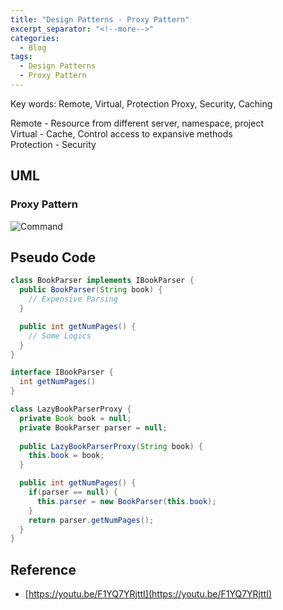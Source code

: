 ```yaml
---
title: "Design Patterns - Proxy Pattern"
excerpt_separator: "<!--more-->"
categories:
  - Blog
tags:
  - Design Patterns
  - Proxy Pattern
---
```


Key words: Remote, Virtual, Protection Proxy, Security, Caching  

Remote - Resource from different server, namespace, project  
Virtual - Cache, Control access to expansive methods  
Protection - Security  

## UML  

### Proxy Pattern

![Command](http://www.plantuml.com/plantuml/proxy?src=https://raw.githubusercontent.com/battlerhythm/battlerhythm.github.io/master/assets/umls/proxy-pattern.puml)

## Pseudo Code

```java
class BookParser implements IBookParser {
  public BookParser(String book) {
    // Expensive Parsing
  }

  public int getNumPages() {
    // Some Logics
  }
}

interface IBookParser {
  int getNumPages()
}

class LazyBookParserProxy {
  private Book book = null;
  private BookParser parser = null;
  
  public LazyBookParserProxy(String book) {
    this.book = book;
  }

  public int getNumPages() {
    if(parser == null) {
      this.parser = new BookParser(this.book);
    }
    return parser.getNumPages();
  }
}
```
 
## Reference

- [https://youtu.be/F1YQ7YRjttI](https://youtu.be/F1YQ7YRjttI)
